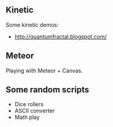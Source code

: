 ## Kinetic ##
Some kinetic demos:

* http://quantumfractal.blogspot.com/

## Meteor ##
Playing with Meteor + Canvas.

## Some random scripts  ##
* Dice rollers
* ASCII converter
* Math play
